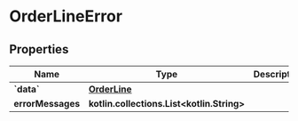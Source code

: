 
# OrderLineError

## Properties
| Name | Type | Description | Notes |
| ------------ | ------------- | ------------- | ------------- |
| **&#x60;data&#x60;** | [**OrderLine**](.md) |  |  [optional] |
| **errorMessages** | **kotlin.collections.List&lt;kotlin.String&gt;** |  |  [optional] |



